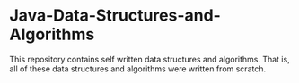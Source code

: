 # Java-Data-Structures-and-Algorithms
This repository contains self written data structures and algorithms. That is, all of these data structures and algorithms
were written from scratch.
